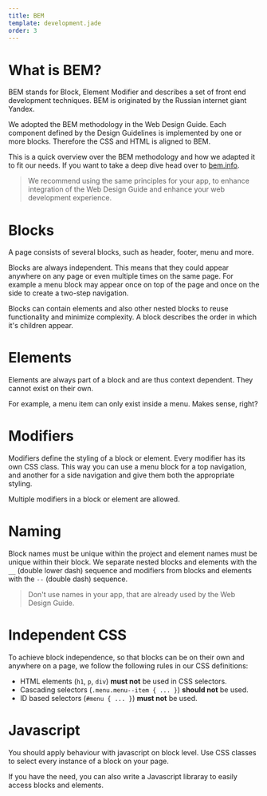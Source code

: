 ```yaml
---
title: BEM
template: development.jade
order: 3
---
```


# What is BEM?

BEM stands for Block, Element Modifier and describes a set of front end
development techniques. BEM is originated by the Russian internet giant Yandex.

We adopted the BEM methodology in the Web Design Guide. Each component
defined by the Design Guidelines is implemented by one or more blocks.
Therefore the CSS and HTML is aligned to BEM.

This is a quick overview over the BEM methodology and how we adapted it to
fit our needs. If you want to take a deep dive head over to
[bem.info](https://bem.info/method/definitions/).


> We recommend using the same principles for your app, to enhance integration
> of the Web Design Guide and enhance your web development experience.

# Blocks

A page consists of several blocks, such as header, footer, menu and more.

Blocks are always independent. This means that they could appear anywhere on
any page or even multiple times on the same page. For example a menu block may
appear once on top of the page and once on the side to create a two-step
navigation.

Blocks can contain elements and also other nested blocks to reuse
functionality and minimize complexity. A block describes the order
in which it's children appear.

# Elements

Elements are always part of a block and are thus context dependent.
They cannot exist on their own.

For example, a menu item can only exist inside a menu. Makes sense, right?

# Modifiers

Modifiers define the styling of a block or element. Every modifier has its
own CSS class. This way you can use a menu block for a top navigation, and
another for a side navigation and give them both the appropriate styling.

Multiple modifiers in a block or element are allowed.

# Naming

Block names must be unique within the project and element names must be unique
within their block.
We separate nested blocks and elements with the <code>__</code>
(double lower dash) sequence and modifiers from blocks and elements with the
<code>--</code> (double dash) sequence.

> Don't use names in your app, that are already used by the Web Design Guide.

# Independent CSS

To achieve block independence, so that blocks can be on their own and anywhere
on a page, we follow the following rules in our CSS definitions:

* HTML elements (<code>h1</code>, <code>p</code>, <code>div</code>)
  <strong>must not</strong> be used in CSS selectors.
* Cascading selectors (<code>.menu.menu--item { ... }</code>)
  <strong>should not</strong> be used.
* ID based selectors (<code>#menu { ... }</code>) <strong>must not</strong>
  be used.


# Javascript

You should apply behaviour with javascript on block level. Use CSS classes to
select every instance of a block on your page.

If you have the need, you can also write a Javascript libraray to easily
access blocks and elements.
<!-- Copyright AXA Versicherungen AG 2015 -->
